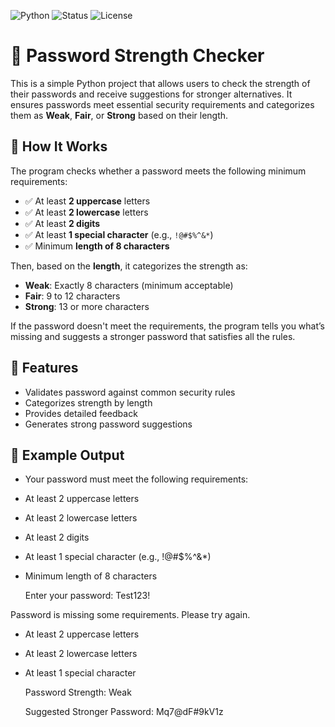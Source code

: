 ![Python](https://img.shields.io/badge/Python-3.x-blue?logo=python&logoColor=white)
![Status](https://img.shields.io/badge/Status-Working-brightgreen)
![License](https://img.shields.io/badge/License-MIT-blue)


# 🔐 Password Strength Checker

This is a simple Python project that allows users to check the strength of their passwords and receive suggestions for stronger alternatives. It ensures passwords meet essential security requirements and categorizes them as **Weak**, **Fair**, or **Strong** based on their length.

## 🧠 How It Works

The program checks whether a password meets the following minimum requirements:

- ✅ At least **2 uppercase** letters
- ✅ At least **2 lowercase** letters
- ✅ At least **2 digits**
- ✅ At least **1 special character** (e.g., `!@#$%^&*`)
- ✅ Minimum **length of 8 characters**

Then, based on the **length**, it categorizes the strength as:
- **Weak**: Exactly 8 characters (minimum acceptable)
- **Fair**: 9 to 12 characters
- **Strong**: 13 or more characters

If the password doesn't meet the requirements, the program tells you what’s missing and suggests a stronger password that satisfies all the rules.

## 🚀 Features

- Validates password against common security rules
- Categorizes strength by length
- Provides detailed feedback
- Generates strong password suggestions

## 📸 Example Output
-    Your password must meet the following requirements:
-    At least 2 uppercase letters
-    At least 2 lowercase letters
-    At least 2 digits
-    At least 1 special character (e.g., !@#$%^&*)
-    Minimum length of 8 characters

     Enter your password: Test123!

Password is missing some requirements. Please try again.
- At least 2 uppercase letters
- At least 2 lowercase letters
- At least 1 special character

     Password Strength: Weak

     Suggested Stronger Password: Mq7@dF#9kV1z
          
          





